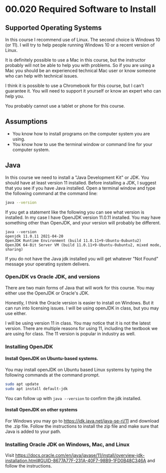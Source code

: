 # 00.020 Required Software to Install

## Supported Operating Systems

In this course I recommend use of Linux.  The second choice is Windows 10 (or 11). I will try to help people running Windows 10 or a recent version of Linux.  

It is definitely possible to use a Mac in this course, but the instructor probably will not be able to help you with problems.  So if you are using a Mac you should be an experienced technical Mac user or know someone who can help with technical issues.

I think it is possible to use a Chromebook for this course, but I can't guarantee it.  You will need to support it yourself or know an expert who can help you.

You probably cannot use a tablet or phone for this course.

## Assumptions

* You know how to install programs on the computer system you are using.
* You know how to use the terminal window or command line for your computer system.

## Java

In this course we need to install a "Java Development Kit" or JDK.  You should have at least version 11 installed.  Before installing a JDK, I suggest that you see if you have Java installed.  Open a terminal window and type the following command at the command line:

```bash
java --version
```
If you get a statement like the following you can see what version is installed.  In my case I have OpenJDK version 11.0.11  installed.  You may have something other than OpenJDK, and your version will probably be different.  

```
java --version
openjdk 11.0.11 2021-04-20
OpenJDK Runtime Environment (build 11.0.11+9-Ubuntu-0ubuntu2)
OpenJDK 64-Bit Server VM (build 11.0.11+9-Ubuntu-0ubuntu2, mixed mode, sharing)
```

If you do not have the Java jdk installed you will get whatever "Not Found" message your operating system delivers.

### OpenJDK vs Oracle JDK, and versions

There are two main forms of Java that will work for this course.  You may either use the OpenJDK or Oracle's JDK.

Honestly, I think the Oracle version is easier to install on Windows.  But it can run into licensing issues.  I will be using openJDK in class, but you may use either.

I will be using version 11 in class.  You may notice that it is not the latest version.  There are multiple reasons for using 11, including the textbook we are using for class.  The 11 version is popular in industry as well.

### Installing OpenJDK

#### Install OpenJDK on Ubuntu-based systems.  

You may install openJDK on Ubuntu based Linux systems by typing the following commands at the command prompt.

```bash
sudo apt update
sudo apt install default-jdk
```

You can follow up with ```java --version``` to confirm the jdk installed.

#### Install OpenJDK on other systems


For Windows you may go to https://jdk.java.net/java-se-ri/11 and download the .zip file.  Follow the instructions to install the zip file and make sure that Java is added to your path.

### Installing Oracle JDK on Windows, Mac, and Linux

Visit https://docs.oracle.com/en/java/javase/11/install/overview-jdk-installation.html#GUID-8677A77F-231A-40F7-98B9-1FD0B48C346A and follow the instructions.